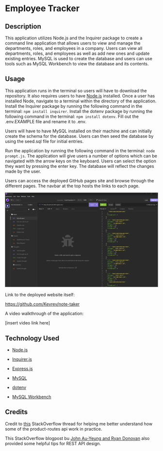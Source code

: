 # Employee Tracker
## Description

This application utilizes Node.js and the Inquirer package to create a command line application that allows users to view and manage the departments, roles, and employees in a company. 
Users can view all departments, roles, and employees as well as add new ones and update existing entries. MySQL is used to create the database and users can use tools such as MySQL Workbench to view the database and its contents.


## Usage

This application runs in the terminal so users will have to download the repository. It also requires users to have [Node.js](https://nodejs.org/en) installed. Once a user has installed Node, navigate to a terminal within the directory of the application. Install the Inquirer package by running the following command in the terminal: `npm install inquirer`. Install the dotenv package by running the following command in the terminal: `npm install dotenv`. Fill out the .env.EXAMPLE file and rename it to .env.

Users will have to have MySQL installed on their machine and can initially create the schema for the database. Users can then seed the database by using the seed.sql file for initial entries.

Run the application by running the following command in the terminal: `node prompt.js`. The application will give users a number of options which can be navigated with the arrow keys on the keyboard. Users can select the option they want by pressing the enter key. The database will reflect the changes made by the user.

Users can access the deployed GitHub pages site and browse through the different pages. The navbar at the top hosts the links to each page.

![Screenshot](/assets/images/screenshot.jpg)

Link to the deployed website itself:

https://github.com/Kevrev/note-taker

A video walkthrough of the application:

[insert video link here]

## Technology Used

- [Node.js](https://nodejs.org/en)

- [Inquirer.js](https://www.npmjs.com/package/inquirer)

- [Express.js](https://expressjs.com/)

- [MySQL](https://www.mysql.com/)

- [dotenv](https://www.npmjs.com/package/dotenv)

- [MySQL Workbench](https://www.mysql.com/products/workbench/)

## Credits

Credit to [this](https://medium.com/@kukreti.ashutosh/episode-2-mysql-database-setup-and-seeding-77873ce06e96) StackOverflow thread for helping me better understand how some of the product-routes api work in practice.

This StackOverflow blogpost bu [John Au-Yeung and Ryan Donovan](https://stackoverflow.blog/2020/03/02/best-practices-for-rest-api-design/) also provided some helpful tips for REST API design. 